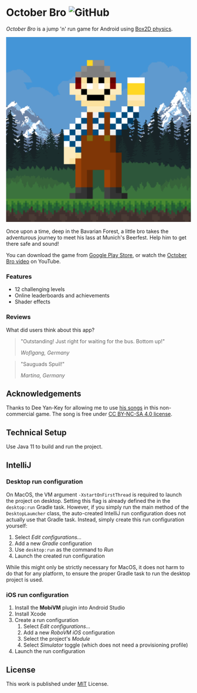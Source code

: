 # October Bro ![GitHub](https://img.shields.io/github/license/b3nk4n/jump-game)

_October Bro_ is a jump 'n' run game for Android using [Box2D physics](https://box2d.org/).

<p align="center">
    <img alt="App Logo" src="android/ic_launcher-playstore.png">
</p>

Once upon a time, deep in the Bavarian Forest, a little bro takes the adventurous journey to meet his lass at Munich's Beerfest. Help him to get there safe and sound!

You can download the game from [Google Play Store](https://play.google.com/store/apps/details?id=de.bsautermeister.jump), or watch the [October Bro video](https://youtu.be/P4tZJIlQ_64) on YouTube.

### Features
- 12 challenging levels
- Online leaderboards and achievements
- Shader effects

### Reviews

What did users think about this app?

> "Outstanding! Just right for waiting for the bus. Bottom up!"
>
> _Woflgang, Germany_

> "Sauguads Spuil!"
>
> _Martina, Germany_

## Acknowledgements

Thanks to Dee Yan-Key for allowing me to use [his songs](https://freemusicarchive.org/music/Dee_Yan-Key/Bavarian_Symphony) in this non-commercial game. The song is free under [CC BY-NC-SA 4.0 license](https://creativecommons.org/licenses/by-nc-sa/4.0/).

## Technical Setup

Use Java 11 to build and run the project.

## IntelliJ

### Desktop run configuration

On MacOS, the VM argument `-XstartOnFirstThread` is required to launch the project on desktop.
Setting this flag is already defined the in the `desktop:run` Gradle task. However, if you simply
run the main method of the `DesktopLaumcher` class, the auto-created IntelliJ run configuration does
not actually use that Gradle task. Instead, simply create this run configuration yourself:

1. Select _Edit configurations..._
2. Add a new _Gradle_ configuration
3. Use `desktop:run` as the command to _Run_
4. Launch the created run configuration

While this might only be strictly necessary for MacOS, it does not harm to do that for any platform,
to ensure the proper Gradle task to run the desktop project is used.

### iOS run configuration

1. Install the **MobiVM** plugin into Android Studio
2. Install Xcode
3. Create a run configuration
   1. Select _Edit configurations..._
   2. Add a new _RoboVM iOS_ configuration
   3. Select the project's _Module_
   4. Select _Simulator_ toggle (which does not need a provisioning profile)
4. Launch the run configuration

## License

This work is published under [MIT][mit] License.

[mit]: https://github.com/b3nk4n/jump-game/blob/main/LICENSE